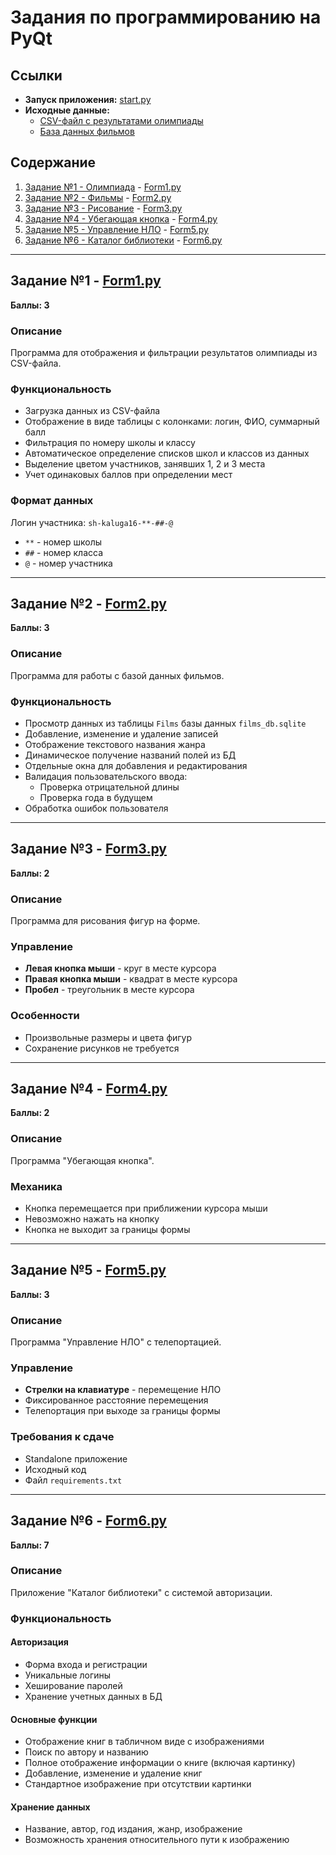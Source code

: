 # Задания по программированию на PyQt

## Ссылки
- **Запуск приложения:** [start.py](start.py)
- **Исходные данные:**
  - [CSV-файл с результатами олимпиады](https://cloud.mail.ru/public/2Fjq/fd4yEdZuY)
  - [База данных фильмов](https://cloud.mail.ru/public/8rYA/5h2E3Novr)

## Содержание
1. [Задание №1 - Олимпиада](#задание-1) - [Form1.py](Form1.py)
2. [Задание №2 - Фильмы](#задание-2) - [Form2.py](Form2.py)
3. [Задание №3 - Рисование](#задание-3) - [Form3.py](Form3.py)
4. [Задание №4 - Убегающая кнопка](#задание-4) - [Form4.py](Form4.py)
5. [Задание №5 - Управление НЛО](#задание-5) - [Form5.py](Form5.py)
6. [Задание №6 - Каталог библиотеки](#задание-6) - [Form6.py](Form6.py)

---

## Задание №1 - [Form1.py](Form1.py)
**Баллы: 3**

### Описание
Программа для отображения и фильтрации результатов олимпиады из CSV-файла.

### Функциональность
- Загрузка данных из CSV-файла
- Отображение в виде таблицы с колонками: логин, ФИО, суммарный балл
- Фильтрация по номеру школы и классу
- Автоматическое определение списков школ и классов из данных
- Выделение цветом участников, занявших 1, 2 и 3 места
- Учет одинаковых баллов при определении мест

### Формат данных
Логин участника: `sh-kaluga16-**-##-@`
- `**` - номер школы
- `##` - номер класса  
- `@` - номер участника

---

## Задание №2 - [Form2.py](Form2.py)
**Баллы: 3**

### Описание
Программа для работы с базой данных фильмов.

### Функциональность
- Просмотр данных из таблицы `Films` базы данных `films_db.sqlite`
- Добавление, изменение и удаление записей
- Отображение текстового названия жанра
- Динамическое получение названий полей из БД
- Отдельные окна для добавления и редактирования
- Валидация пользовательского ввода:
  - Проверка отрицательной длины
  - Проверка года в будущем
- Обработка ошибок пользователя

---

## Задание №3 - [Form3.py](Form3.py)
**Баллы: 2**

### Описание
Программа для рисования фигур на форме.

### Управление
- **Левая кнопка мыши** - круг в месте курсора
- **Правая кнопка мыши** - квадрат в месте курсора  
- **Пробел** - треугольник в месте курсора

### Особенности
- Произвольные размеры и цвета фигур
- Сохранение рисунков не требуется

---

## Задание №4 - [Form4.py](Form4.py)
**Баллы: 2**

### Описание
Программа "Убегающая кнопка".

### Механика
- Кнопка перемещается при приближении курсора мыши
- Невозможно нажать на кнопку
- Кнопка не выходит за границы формы

---

## Задание №5 - [Form5.py](Form5.py)
**Баллы: 3**

### Описание
Программа "Управление НЛО" с телепортацией.

### Управление
- **Стрелки на клавиатуре** - перемещение НЛО
- Фиксированное расстояние перемещения
- Телепортация при выходе за границы формы

### Требования к сдаче
- Standalone приложение
- Исходный код
- Файл `requirements.txt`

---

## Задание №6 - [Form6.py](Form6.py)
**Баллы: 7**

### Описание
Приложение "Каталог библиотеки" с системой авторизации.

### Функциональность

#### Авторизация
- Форма входа и регистрации
- Уникальные логины
- Хеширование паролей
- Хранение учетных данных в БД

#### Основные функции
- Отображение книг в табличном виде с изображениями
- Поиск по автору и названию
- Полное отображение информации о книге (включая картинку)
- Добавление, изменение и удаление книг
- Стандартное изображение при отсутствии картинки

#### Хранение данных
- Название, автор, год издания, жанр, изображение
- Возможность хранения относительного пути к изображению
